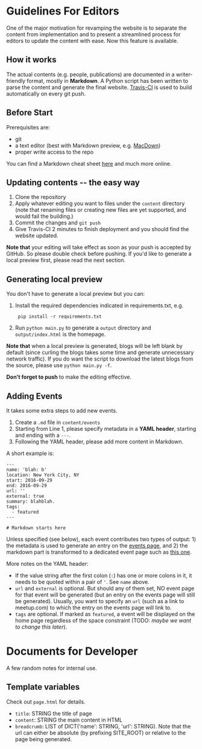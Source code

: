Guidelines For Editors
=======================

One of the major motivation for revamping the website is to separate the content from implementation and to present a streamlined process for editors to update the content with ease. Now this feature is available.

How it works
-------------

The actual contents (e.g. people, publications) are documented in a writer-friendly format, mostly in **Markdown**. A Python script has been written to parse the content and generate the final website. [Travis-CI](http://travis-ci.com) is used to build automatically on every git push.


Before Start
---------------

Prerequisites are:

- git
- a text editor (best with Markdown preview, e.g. [MacDown](http://macdown.uranusjr.com/))
- proper write access to the repo

You can find a Markdown cheat sheet [here](https://github.com/adam-p/markdown-here/wiki/Markdown-Cheatsheet) and much more online.


Updating contents -- the easy way
----------------------

1. Clone the repository
2. Apply whatever editing you want to files under the `content` directory (note that renaming files or creating new files are yet supported, and would fail the building.)
3. Commit the changes and `git push`
4. Give Travis-CI 2 minutes to finish deployment and you should find the website updated.

__Note that__ your editing will take effect as soon as your push is accepted by GitHub. So please double check before pushing. If you'd like to generate a local preview first, please read the next section.

Generating local preview
-------------------------

You don't have to generate a local preview but you can:

1. Install the required dependencies indicated in requirements.txt, e.g.

        pip install -r requirements.txt

2. Run `python main.py` to generate a `output` directory and `output/index.html` is the homepage.


**Note that** when a local preview is generated, blogs will be left blank by default (since curling the blogs takes some time and generate unnecessary network traffic). If you do want the script to download the latest blogs from the source, please use `python main.py -f`.

**Don't forget to push** to make the editing effective.


Adding Events
--------------

It takes some extra steps to add new events.

1. Create a `.md` file in `content/events`
2. Starting from Line 1, please specify metadata in a __YAML header__, starting and ending with a `---`.
3. Following the YAML header, please add more content in Markdown.

A short example is:

    ---
    name: 'blah: b'
    location: New York City, NY
    start: 2016-09-29
    end: 2016-09-29
    url: ''
    external: true
    summary: blahblah.
    tags:
      - featured
    ---

    # Markdown starts here

Unless specified (see below), each event contributes two types of output: 1) the metadata is used to generate an entry on the [events page](www.initc3.org/events.html), and 2) the markdown part is transformed to a dedicated event page such as [this one](http://www.initc3.org/events/2016-07-20-IC3-Ethereum-Crypto-Boot-Camp-and-Workshop.html).

More notes on the YAML header:

- If the value string after the first colon (`:`) has one or more colons in it, it needs
to be quoted within a pair of `'`. See `name` above.
- `url` and `external` is optional. But should any of them set,
NO event page for that event will be generated (but an entry on the events page will still be generated). Usually, you want to
specify an `url` (such as a link to meetup.com) to which the entry on the events page will link to.
- `tags` are optional. If marked as `featured`, a event will be displayed on the home page regardless of the space constraint (TODO: _maybe we want to change this later_).

Documents for Developer
=======================

A few random notes for internal use.

Template variables
-------------------


Check out `page.html` for details.

- `title`: STRING the title of page
- `content`: STRING the main content in HTML
- `breadcrumb`: LIST of DICT('name': STRING, 'url': STRING). Note that
  the url can either be absolute (by prefixing SITE\_ROOT) or relative to
  the page being generated.
